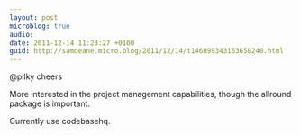 ```yaml
---
layout: post
microblog: true
audio: 
date: 2011-12-14 11:28:27 +0100
guid: http://samdeane.micro.blog/2011/12/14/t146899343163658240.html
---
```

@pilky cheers

More interested in the project management capabilities, though the allround package is important.

Currently use codebasehq.
